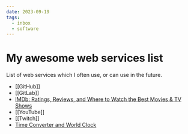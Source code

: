 ```yaml
---
date: 2023-09-19
tags:
  - inbox
  - software
---
```


# My awesome web services list

List of web services which I often use, or can use in the future.

- [[GitHub]]
- [[GitLab]]
- [IMDb: Ratings, Reviews, and Where to Watch the Best Movies & TV Shows](https://www.imdb.com/)
- [[YouTube]]
- [[Twitch]]
- [Time Converter and World Clock](https://www.worldtimebuddy.com/)


